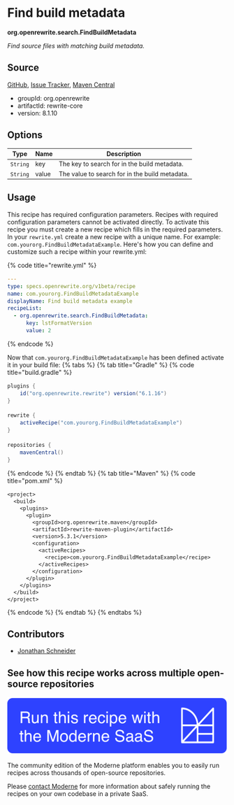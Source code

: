 # Find build metadata

**org.openrewrite.search.FindBuildMetadata**

_Find source files with matching build metadata._

## Source

[GitHub](https://github.com/openrewrite/rewrite/blob/main/rewrite-core/src/main/java/org/openrewrite/search/FindBuildMetadata.java), [Issue Tracker](https://github.com/openrewrite/rewrite/issues), [Maven Central](https://central.sonatype.com/artifact/org.openrewrite/rewrite-core/8.1.10/jar)

* groupId: org.openrewrite
* artifactId: rewrite-core
* version: 8.1.10

## Options

| Type | Name | Description |
| -- | -- | -- |
| `String` | key | The key to search for in the build metadata. |
| `String` | value | The value to search for in the build metadata. |


## Usage

This recipe has required configuration parameters. Recipes with required configuration parameters cannot be activated directly. To activate this recipe you must create a new recipe which fills in the required parameters. In your `rewrite.yml` create a new recipe with a unique name. For example: `com.yourorg.FindBuildMetadataExample`.
Here's how you can define and customize such a recipe within your rewrite.yml:

{% code title="rewrite.yml" %}
```yaml
---
type: specs.openrewrite.org/v1beta/recipe
name: com.yourorg.FindBuildMetadataExample
displayName: Find build metadata example
recipeList:
  - org.openrewrite.search.FindBuildMetadata:
      key: lstFormatVersion
      value: 2
```
{% endcode %}

Now that `com.yourorg.FindBuildMetadataExample` has been defined activate it in your build file:
{% tabs %}
{% tab title="Gradle" %}
{% code title="build.gradle" %}
```groovy
plugins {
    id("org.openrewrite.rewrite") version("6.1.16")
}

rewrite {
    activeRecipe("com.yourorg.FindBuildMetadataExample")
}

repositories {
    mavenCentral()
}
```
{% endcode %}
{% endtab %}
{% tab title="Maven" %}
{% code title="pom.xml" %}
```markup
<project>
  <build>
    <plugins>
      <plugin>
        <groupId>org.openrewrite.maven</groupId>
        <artifactId>rewrite-maven-plugin</artifactId>
        <version>5.3.1</version>
        <configuration>
          <activeRecipes>
            <recipe>com.yourorg.FindBuildMetadataExample</recipe>
          </activeRecipes>
        </configuration>
      </plugin>
    </plugins>
  </build>
</project>
```
{% endcode %}
{% endtab %}
{% endtabs %}

## Contributors
* [Jonathan Schneider](mailto:jkschneider@gmail.com)


## See how this recipe works across multiple open-source repositories

[![Moderne Link Image](/.gitbook/assets/ModerneRecipeButton.png)](https://app.moderne.io/recipes/org.openrewrite.search.FindBuildMetadata)

The community edition of the Moderne platform enables you to easily run recipes across thousands of open-source repositories.

Please [contact Moderne](https://moderne.io/product) for more information about safely running the recipes on your own codebase in a private SaaS.

